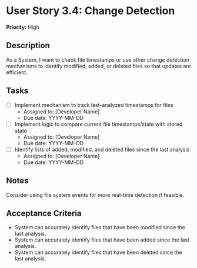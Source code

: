 # User Story 3.4: Change Detection

**Priority:** High

## Description
As a System, I want to check file timestamps or use other change detection mechanisms to identify modified, added, or deleted files so that updates are efficient.

## Tasks
- [ ] Implement mechanism to track last-analyzed timestamps for files
  - Assigned to: [Developer Name]
  - Due date: YYYY-MM-DD
- [ ] Implement logic to compare current file timestamps/state with stored state
  - Assigned to: [Developer Name]
  - Due date: YYYY-MM-DD
- [ ] Identify lists of added, modified, and deleted files since the last analysis
  - Assigned to: [Developer Name]
  - Due date: YYYY-MM-DD

## Notes
Consider using file system events for more real-time detection if feasible.

## Acceptance Criteria
- System can accurately identify files that have been modified since the last analysis.
- System can accurately identify files that have been added since the last analysis.
- System can accurately identify files that have been deleted since the last analysis.
